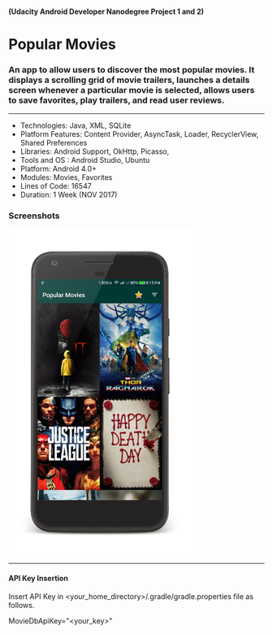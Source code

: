 #### (Udacity Android Developer Nanodegree Project 1 and 2)
# Popular Movies
### An app to allow users to discover the most popular movies. It displays a scrolling grid of movie trailers, launches a details screen whenever a particular movie is selected, allows users to save favorites, play trailers, and read user reviews.

---

* Technologies: Java, XML, SQLite
* Platform Features: Content Provider, AsyncTask, Loader, RecyclerView, Shared Preferences
* Libraries: Android Support, OkHttp, Picasso,
* Tools and OS : Android Studio, Ubuntu
* Platform: Android 4.0+
* Modules: Movies, Favorites
* Lines of Code:  16547
* Duration: 1 Week (NOV 2017)

### Screenshots

![home](screenshots/home.png)

---
#### API Key Insertion

Insert API Key in <your_home_directory>/.gradle/gradle.properties file as follows.

MovieDbApiKey="<your_key>"

